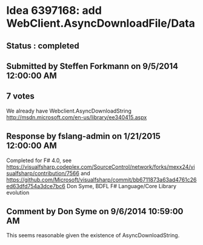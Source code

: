 # Idea 6397168: add WebClient.AsyncDownloadFile/Data #

## Status : completed

## Submitted by Steffen Forkmann on 9/5/2014 12:00:00 AM

## 7 votes

We already have Webclient.AsyncDownloadString http://msdn.microsoft.com/en-us/library/ee340415.aspx

## Response by fslang-admin on 1/21/2015 12:00:00 AM

Completed for F# 4.0, see https://visualfsharp.codeplex.com/SourceControl/network/forks/mexx24/visualfsharp/contribution/7566 and https://github.com/Microsoft/visualfsharp/commit/bb6711873a63ad4761c26ed63dfd754a3dce7bc6
Don Syme, BDFL F# Language/Core Library evolution


## Comment by Don Syme on 9/6/2014 10:59:00 AM

This seems reasonable given the existence of AsyncDownloadString.
